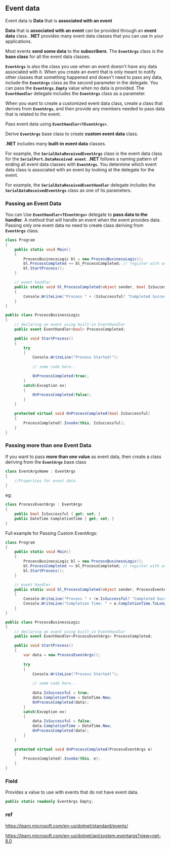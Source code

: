 ## Event data

Event data is **Data** that is **associated with an event**


**Data** that is **associated with an event** can be provided through an **event data** class. **.NET** provides many event data classes that you can use in your applications. 

Most events **send some data** to the **subscribers**. The **`EventArgs`** class is the **base class** for all the event data classes.

**`EventArgs`** is also the class you use when an event doesn't have any data associated with it. When you create an event that is only meant to notify other classes that something happened and doesn't need to pass any data, include the **`EventArgs`** class as the second parameter in the delegate.  You can pass the **`EventArgs.Empty`** value when no data is provided. The **`EventHandler`** delegate includes the **`EventArgs`** class as a parameter.

When you want to create a customized event data class, create a class that derives from **`EventArgs`**, and then provide any members needed to pass data that is related to the event. 

Pass event data using **`EventHandler<TEventArgs>`**.

Derive **`EventArgs`** base class to create **custom event data** class.

**.NET** includes many **built-in event data** classes.

For example, the **`SerialDataReceivedEventArgs`** class is the event data class for the **`SerialPort.DataReceived event`**. **.NET** follows a naming pattern of ending all event data classes with **`EventArgs`**. You determine which event data class is associated with an event by looking at the delegate for the event. 

For example, the **`SerialDataReceivedEventHandler`** delegate includes the **`SerialDataReceivedEventArgs`** class as one of its parameters.


### Passing an Event Data

You can Use **`EventHandler<TEventArgs>`** delegate to **pass data to the handler**. A method that will handle an event when the event provides data. Passing only one event data no need to create class deriving from **`EventArgs`** class.

```cs
class Program
{
    public static void Main()
    {
        ProcessBusinessLogic bl = new ProcessBusinessLogic();
        bl.ProcessCompleted += bl_ProcessCompleted; // register with an event
        bl.StartProcess();
    }

    // event handler
    public static void bl_ProcessCompleted(object sender, bool IsSuccessful)
    {
        Console.WriteLine("Process " + (IsSuccessful? "Completed Successfully": "failed"));
    }
}

public class ProcessBusinessLogic
{
    // declaring an event using built-in EventHandler
    public event EventHandler<bool> ProcessCompleted; 

    public void StartProcess()
    {
        try
        {
            Console.WriteLine("Process Started!");
			
            // some code here..

            OnProcessCompleted(true);
        }
        catch(Exception ex)
        {
            OnProcessCompleted(false);
        }
    }

    protected virtual void OnProcessCompleted(bool IsSuccessful)
    {
        ProcessCompleted?.Invoke(this, IsSuccessful);
    }
}

```

### Passing more than one Event Data
If you want to pass **more than one value** as event data, then create a class deriving from the **`EventArgs`** base class



```cs
class EventArgsName : EventArgs
{
    //Properties for event data
}
```


eg: 

```cs
class ProcessEventArgs : EventArgs
{
    public bool IsSuccessful { get; set; }
    public DateTime CompletionTime { get; set; }
}

```


Full example for Passing Custom EventArgs:

```cs
class Program
{
    public static void Main()
    {
        ProcessBusinessLogic bl = new ProcessBusinessLogic();
        bl.ProcessCompleted += bl_ProcessCompleted; // register with an event
        bl.StartProcess();
    }

    // event handler
    public static void bl_ProcessCompleted(object sender, ProcessEventArgs e)
    {
        Console.WriteLine("Process " + (e.IsSuccessful? "Completed Successfully": "failed"));
        Console.WriteLine("Completion Time: " + e.CompletionTime.ToLongDateString());
    }
}

public class ProcessBusinessLogic
{
    // declaring an event using built-in EventHandler
    public event EventHandler<ProcessEventArgs> ProcessCompleted; 

    public void StartProcess()
    {
        var data = new ProcessEventArgs();
		
        try
        {
            Console.WriteLine("Process Started!");
			
            // some code here..
            
            data.IsSuccessful = true;
            data.CompletionTime = DateTime.Now;
            OnProcessCompleted(data);
        }
        catch(Exception ex)
        {
            data.IsSuccessful = false;
            data.CompletionTime = DateTime.Now;
            OnProcessCompleted(data);
        }
    }

    protected virtual void OnProcessCompleted(ProcessEventArgs e)
    {
        ProcessCompleted?.Invoke(this, e);
    }
}
```

### Field


Provides a value to use with events that do not have event data.
```cs
public static readonly EventArgs Empty;
```




### ref
https://learn.microsoft.com/en-us/dotnet/standard/events/

https://learn.microsoft.com/en-us/dotnet/api/system.eventargs?view=net-8.0


